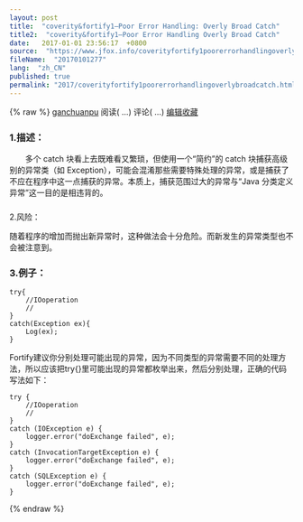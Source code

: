 ```yaml
---
layout: post
title:  "coverity&fortify1–Poor Error Handling: Overly Broad Catch"
title2:  "coverity&fortify1–Poor Error Handling Overly Broad Catch"
date:   2017-01-01 23:56:17  +0800
source:  "https://www.jfox.info/coverityfortify1poorerrorhandlingoverlybroadcatch.html"
fileName:  "20170101277"
lang:  "zh_CN"
published: true
permalink: "2017/coverityfortify1poorerrorhandlingoverlybroadcatch.html"
---
```

{% raw %}
[ganchuanpu](https://www.jfox.info/go.php?url=http://www.cnblogs.com/ganchuanpu/) 阅读( 
…) 评论( 
…) 
[编辑](https://www.jfox.info/go.php?url=https://i.cnblogs.com/EditPosts.aspx?postid=7172997)[收藏](#)
### 1.描述：

　　多个 catch 块看上去既难看又繁琐，但使用一个“简约”的 catch 块捕获高级别的异常类（如 Exception），可能会混淆那些需要特殊处理的异常，或是捕获了不应在程序中这一点捕获的异常。本质上，捕获范围过大的异常与“Java 分类定义异常”这一目的是相违背的。

### 
2.风险：

随着程序的增加而抛出新异常时，这种做法会十分危险。而新发生的异常类型也不会被注意到。

### 3.例子：

    try{
        //IOoperation
        //
    }
    catch(Exception ex){
        Log(ex);
    }
    

Fortify建议你分别处理可能出现的异常，因为不同类型的异常需要不同的处理方法，所以应该把try{}里可能出现的异常都枚举出来，然后分别处理，正确的代码写法如下：

    try {
        //IOoperation
        //
    }
    catch (IOException e) {
        logger.error("doExchange failed", e);
    }
    catch (InvocationTargetException e) {
        logger.error("doExchange failed", e);
    }
    catch (SQLException e) {
        logger.error("doExchange failed", e);
    }
{% endraw %}
